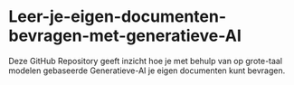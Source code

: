 # Leer-je-eigen-documenten-bevragen-met-generatieve-AI
Deze GitHub Repository geeft inzicht hoe je met behulp van op grote-taal modelen gebaseerde Generatieve-AI je eigen documenten kunt bevragen.
